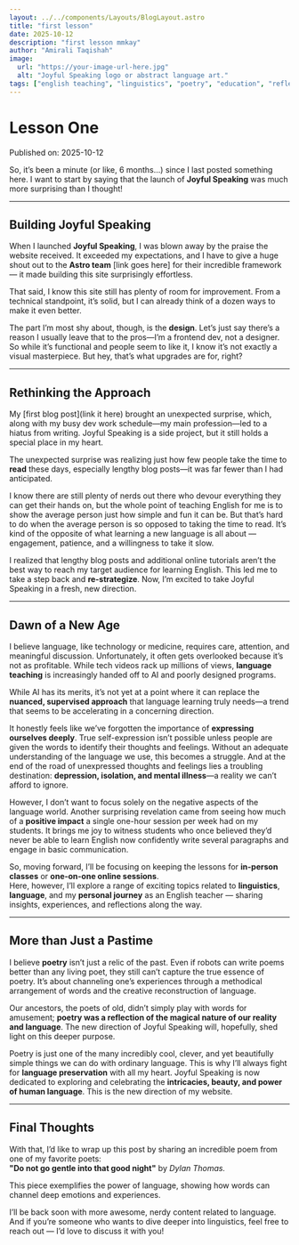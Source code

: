 ```yaml
---
layout: ../../components/Layouts/BlogLayout.astro
title: "first lesson"
date: 2025-10-12
description: "first lesson mmkay"
author: "Amirali Taqishah"
image:
  url: "https://your-image-url-here.jpg"
  alt: "Joyful Speaking logo or abstract language art."
tags: ["english teaching", "linguistics", "poetry", "education", "reflection"]
---
```


# Lesson One

Published on: 2025-10-12

So, it’s been a minute (or like, 6 months…) since I last posted something here. I want to start by saying that the launch of **Joyful Speaking** was much more surprising than I thought!

---

## Building Joyful Speaking

When I launched **Joyful Speaking**, I was blown away by the praise the website received. It exceeded my expectations, and I have to give a huge shout out to the **Astro team** [link goes here] for their incredible framework — it made building this site surprisingly effortless.

That said, I know this site still has plenty of room for improvement. From a technical standpoint, it’s solid, but I can already think of a dozen ways to make it even better.

The part I’m most shy about, though, is the **design**. Let’s just say there’s a reason I usually leave that to the pros—I’m a frontend dev, not a designer. So while it’s functional and people seem to like it, I know it’s not exactly a visual masterpiece. But hey, that’s what upgrades are for, right?

---

## Rethinking the Approach

My [first blog post](link it here) brought an unexpected surprise, which, along with my busy dev work schedule—my main profession—led to a hiatus from writing. Joyful Speaking is a side project, but it still holds a special place in my heart.

The unexpected surprise was realizing just how few people take the time to **read** these days, especially lengthy blog posts—it was far fewer than I had anticipated.

I know there are still plenty of nerds out there who devour everything they can get their hands on, but the whole point of teaching English for me is to show the average person just how simple and fun it can be. But that’s hard to do when the average person is so opposed to taking the time to read. It’s kind of the opposite of what learning a new language is all about — engagement, patience, and a willingness to take it slow.

I realized that lengthy blog posts and additional online tutorials aren’t the best way to reach my target audience for learning English. This led me to take a step back and **re-strategize**. Now, I’m excited to take Joyful Speaking in a fresh, new direction.

---

## Dawn of a New Age

I believe language, like technology or medicine, requires care, attention, and meaningful discussion. Unfortunately, it often gets overlooked because it’s not as profitable. While tech videos rack up millions of views, **language teaching** is increasingly handed off to AI and poorly designed programs.

While AI has its merits, it’s not yet at a point where it can replace the **nuanced, supervised approach** that language learning truly needs—a trend that seems to be accelerating in a concerning direction.

It honestly feels like we’ve forgotten the importance of **expressing ourselves deeply**. True self-expression isn’t possible unless people are given the words to identify their thoughts and feelings. Without an adequate understanding of the language we use, this becomes a struggle. And at the end of the road of unexpressed thoughts and feelings lies a troubling destination: **depression, isolation, and mental illness**—a reality we can’t afford to ignore.

However, I don’t want to focus solely on the negative aspects of the language world. Another surprising revelation came from seeing how much of a **positive impact** a single one-hour session per week had on my students. It brings me joy to witness students who once believed they’d never be able to learn English now confidently write several paragraphs and engage in basic communication.

So, moving forward, I’ll be focusing on keeping the lessons for **in-person classes** or **one-on-one online sessions**.  
Here, however, I’ll explore a range of exciting topics related to **linguistics**, **language**, and my **personal journey** as an English teacher — sharing insights, experiences, and reflections along the way.

---

## More than Just a Pastime

I believe **poetry** isn’t just a relic of the past. Even if robots can write poems better than any living poet, they still can’t capture the true essence of poetry. It’s about channeling one’s experiences through a methodical arrangement of words and the creative reconstruction of language.

Our ancestors, the poets of old, didn’t simply play with words for amusement; **poetry was a reflection of the magical nature of our reality and language**. The new direction of Joyful Speaking will, hopefully, shed light on this deeper purpose.

Poetry is just one of the many incredibly cool, clever, and yet beautifully simple things we can do with ordinary language. This is why I’ll always fight for **language preservation** with all my heart. Joyful Speaking is now dedicated to exploring and celebrating the **intricacies, beauty, and power of human language**. This is the new direction of my website.

---

## Final Thoughts

With that, I’d like to wrap up this post by sharing an incredible poem from one of my favorite poets:  
**"Do not go gentle into that good night"** by _Dylan Thomas._

This piece exemplifies the power of language, showing how words can channel deep emotions and experiences.

I’ll be back soon with more awesome, nerdy content related to language. And if you’re someone who wants to dive deeper into linguistics, feel free to reach out — I’d love to discuss it with you!
